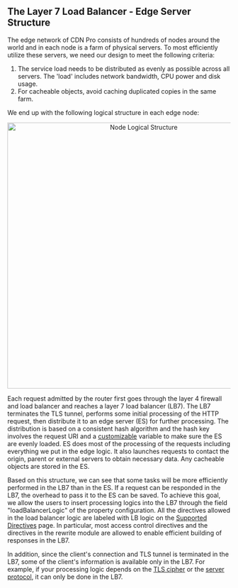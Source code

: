 ## The Layer 7 Load Balancer - Edge Server Structure

The edge network of CDN Pro consists of hundreds of nodes around the world and in each
node is a farm of physical servers. To most efficiently utilize these servers, we need our design to meet the following criteria:

1. The service load needs to be distributed as evenly as possible across all servers. The 
'load' includes network bandwidth, CPU power and disk usage.
2. For cacheable objects, avoid caching duplicated copies in the same farm.

We end up with the following logical structure in each edge node:
<p align=center src=“https://docs.google.com/drawings/d/1Q-UdhK7w5Yzkjg53NTlzYAzKOOBmW_Rou5IgdGvl7-s/edit”><img src="/docs/edge-logic/lb7-es-structure.png" alt="Node Logical Structure" width="600"></p>

Each request admitted by the router first goes through the layer 4 firewall and load balancer and reaches
a layer 7 load balancer (LB7). The LB7 terminates the TLS tunnel, performs some initial processing of the
HTTP request, then distribute it to an edge server (ES) for further processing. The distribution is
based on a consistent hash algorithm and the hash key involves the request URI and a [customizable](/docs/portal/edge-configurations/creating-property#advanced-settings)
variable to make sure the ES are evenly loaded. ES does most of the processing of the requests including
everything we put in the edge logic. It also launches requests to contact the origin, parent or 
external servers to obtain necessary data. Any cacheable objects are stored in the ES.

Based on this structure, we can see that some tasks will be more efficiently performed in
the LB7 than in the ES. If a request can be responded in
the LB7, the overhead to pass it to the ES can be saved. To achieve this goal, we allow the
users to insert processing logics into the LB7 through the field "loadBalancerLogic" of
the property configuration. All the directives allowed in the load balancer logic are labeled
with <span class="badge">LB logic</span> on the [Supported Directives](supported-directives) page.
In particular, most access control directives and the directives in the rewrite module
are allowed to enable efficient building of responses in the LB7.

In addition, since the client's connection and TLS tunnel is terminated in the LB7, some of the
client's information is available only in the LB7. For example, if your processing logic depends on 
the [TLS cipher](built-in-variables#ssl_cipher) or the [server protocol](built-in-variables#server_protocol), 
it can only be done in the LB7.